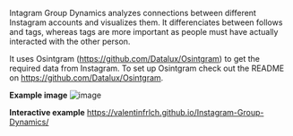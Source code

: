 Intagram Group Dynamics analyzes connections between different Instagram accounts and visualizes them. It differenciates between follows and tags, whereas tags are more important as people must have actually interacted with the other person.

It uses Osintgram (https://github.com/Datalux/Osintgram) to get the required data from Instagram.
To set up Osintgram check out the README on https://github.com/Datalux/Osintgram.



**Example image**
![image](https://user-images.githubusercontent.com/85313672/132093199-bba77bf5-bf41-4ab8-82ea-4e59d3f6f4d5.png)

**Interactive example**
https://valentinfrlch.github.io/Instagram-Group-Dynamics/
